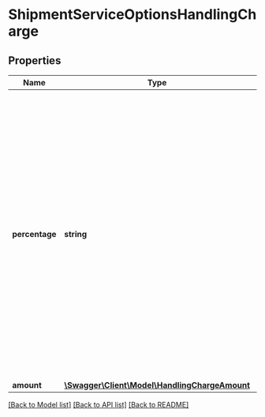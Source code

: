 # ShipmentServiceOptionsHandlingCharge

## Properties
Name | Type | Description | Notes
------------ | ------------- | ------------- | -------------
**percentage** | **string** | Percentage amount consistent with the handling charge. Either Percentage or Amount needs to be present, not both. Negative value allowed. Valid characters: 0-9 and \&quot;.\&quot; (Decimal).  Maximum of 2 digits after the decimal.  Maximum field length: 7 characters. The decimal \&quot;.\&quot;, does not count as a character. | [optional] 
**amount** | [**\Swagger\Client\Model\HandlingChargeAmount**](HandlingChargeAmount.md) |  | [optional] 

[[Back to Model list]](../../README.md#documentation-for-models) [[Back to API list]](../../README.md#documentation-for-api-endpoints) [[Back to README]](../../README.md)


